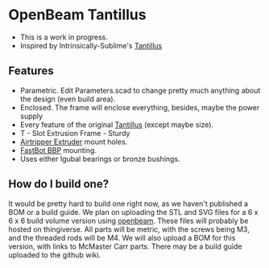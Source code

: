 # OpenBeam Tantillus
+ This is a work in progress.
+ Inspired by Intrinsically-Sublime's [Tantillus]

## Features
+ Parametric. Edit Parameters.scad to change pretty much anything about the design (even build area).
+ Enclosed. The frame will enclose everything, besides, maybe the power supply
+ Every feature of the original [Tantillus] (except maybe size).
+ T - Slot Extrusion Frame - Sturdy
+ [Airtripper Extruder] mount holes.
+ [FastBot BBP] mounting.
+ Uses either Igubal bearings or bronze bushings.

## How do I build one?
It would be pretty hard to build one right now, as we haven't published a BOM
or a build guide. We plan on uploading the STL and SVG files for a 6 x 6 x 6 build
volume version using [openbeam]. These files will probably be hosted on thingiverse. All parts will be metric, with the screws being
M3, and the threaded rods will be M4.
We will also upload a BOM for this version, with links to McMaster Carr parts.
There may be a build guide uploaded to the github wiki.  

[Tantillus]: https://github.com/Intrinsically-Sublime/Tantillus
[openbeam]: https://openbeamusa.com
[Airtripper Extruder]: http://airtripper.com/1071/airtrippers-bowden-extruder-v3-updated-design/
[FastBot BBP]: http://www.fastbot3d.com/boardbbp1s
